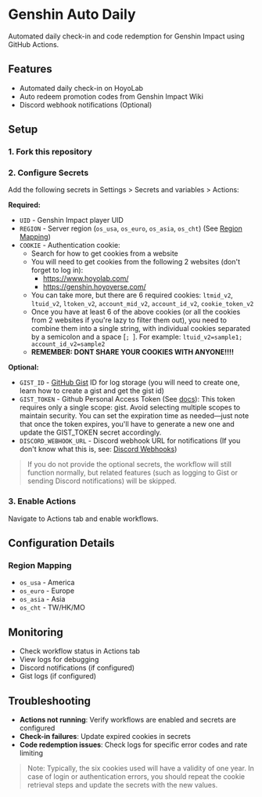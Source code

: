 # Genshin Auto Daily

Automated daily check-in and code redemption for Genshin Impact using GitHub Actions.

## Features

- Automated daily check-in on HoyoLab
- Auto redeem promotion codes from Genshin Impact Wiki
- Discord webhook notifications (Optional)

## Setup

### 1. Fork this repository

### 2. Configure Secrets

Add the following secrets in Settings > Secrets and variables > Actions:

**Required:**
- `UID` - Genshin Impact player UID
- `REGION` - Server region (`os_usa`, `os_euro`, `os_asia`, `os_cht`) (See [Region Mapping](#region-mapping))
- `COOKIE` - Authentication cookie:
   - Search for how to get cookies from a website
   - You will need to get cookies from the following 2 websites (don't forget to log in):
     - https://www.hoyolab.com/
     - https://genshin.hoyoverse.com/
   - You can take more, but there are 6 required cookies: `ltmid_v2`, `ltuid_v2`, `ltoken_v2`, `account_mid_v2`, `account_id_v2`, `cookie_token_v2`
   - Once you have at least 6 of the above cookies (or all the cookies from 2 websites if you're lazy to filter them out), you need to combine them into a single string, with individual cookies separated by a semicolon and a space [`; `]. For example: `ltuid_v2=sample1; account_id_v2=sample2`
   - **REMEMBER: DONT SHARE YOUR COOKIES WITH ANYONE!!!!**

**Optional:**
- `GIST_ID` - [GitHub Gist](https://gist.github.com/) ID for log storage (you will need to create one, learn how to create a gist and get the gist id)
- `GIST_TOKEN` - Github Personal Access Token (See [docs](https://docs.github.com/en/authentication/keeping-your-account-and-data-secure/managing-your-personal-access-tokens#creating-a-personal-access-token-classic)): This token requires only a single scope: gist. Avoid selecting multiple scopes to maintain security. You can set the expiration time as needed—just note that once the token expires, you'll have to generate a new one and update the GIST_TOKEN secret accordingly.
- `DISCORD_WEBHOOK_URL` - Discord webhook URL for notifications (If you don't know what this is, see: [Discord Webhooks](https://support.discord.com/hc/en-us/articles/228383668-Intro-to-Webhooks))
> If you do not provide the optional secrets, the workflow will still function normally, but related features (such as logging to Gist or sending Discord notifications) will be skipped.

### 3. Enable Actions

Navigate to Actions tab and enable workflows.

## Configuration Details

### Region Mapping
- `os_usa` - America
- `os_euro` - Europe  
- `os_asia` - Asia
- `os_cht` - TW/HK/MO

## Monitoring

- Check workflow status in Actions tab
- View logs for debugging
- Discord notifications (if configured)
- Gist logs (if configured)

## Troubleshooting

- **Actions not running**: Verify workflows are enabled and secrets are configured
- **Check-in failures**: Update expired cookies in secrets
- **Code redemption issues**: Check logs for specific error codes and rate limiting

> Note: Typically, the six cookies used will have a validity of one year. In case of login or authentication errors, you should repeat the cookie retrieval steps and update the secrets with the new values.